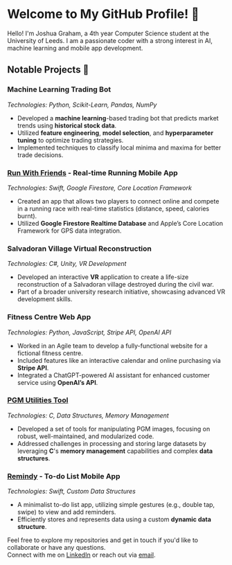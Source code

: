 # Welcome to My GitHub Profile! 👋

Hello! I'm Joshua Graham, a 4th year Computer Science student at the University of Leeds. I am a passionate coder with a strong interest in AI, machine learning and mobile app development.

## Notable Projects 🚀

### Machine Learning Trading Bot
*Technologies: Python, Scikit-Learn, Pandas, NumPy*  
- Developed a **machine learning**-based trading bot that predicts market trends using **historical stock data**.
- Utilized **feature engineering**, **model selection**, and **hyperparameter tuning** to optimize trading strategies.
- Implemented techniques to classify local minima and maxima for better trade decisions.

### [Run With Friends](https://github.com/JoshuaGraham14/RunWithFriends) - **Real-time Running Mobile App**
*Technologies: Swift, Google Firestore, Core Location Framework*  
- Created an app that allows two players to connect online and compete in a running race with real-time statistics (distance, speed, calories burnt).
- Utilized **Google Firestore Realtime Database** and Apple’s Core Location Framework for GPS data integration.

### Salvadoran Village Virtual Reconstruction
*Technologies: C#, Unity, VR Development*  
- Developed an interactive **VR** application to create a life-size reconstruction of a Salvadoran village destroyed during the civil war.
- Part of a broader university research initiative, showcasing advanced VR development skills.

### Fitness Centre Web App
*Technologies: Python, JavaScript, Stripe API, OpenAI API*  
- Worked in an Agile team to develop a fully-functional website for a fictional fitness centre.
- Included features like an interactive calendar and online purchasing via **Stripe API**.
- Integrated a ChatGPT-powered AI assistant for enhanced customer service using **OpenAI’s API**.

### [PGM Utilities Tool](https://github.com/JoshuaGraham14/PGM-Image-Utilities-Coursework)
*Technologies: C, Data Structures, Memory Management*  
- Developed a set of tools for manipulating PGM images, focusing on robust, well-maintained, and modularized code.
- Addressed challenges in processing and storing large datasets by leveraging **C**'s **memory management** capabilities and complex **data structures**.

### [Remindy](https://github.com/JoshuaGraham14/Remindy) - **To-do List Mobile App**
*Technologies: Swift, Custom Data Structures*  
- A minimalist to-do list app, utilizing simple gestures (e.g., double tap, swipe) to view and add reminders.
- Efficiently stores and represents data using a custom **dynamic data structure**.

<!---
## Work Experience 👨‍💻
### Equinor, London, UK
**Knowledge AI Summer Intern** (Machine Learning, NLP, LLM, Python)  
*Jun - Aug 2024*  
- Developed a system using a **Large Language Model (LLM)** to automate data extraction from LNG market intel in MS Teams messages.
- Processed over 700 messages, creating a proprietary dataset that enhanced trading strategies and data-driven decisions.
- Built and trained a custom **ML text classifier** to identify LNG cargo trade intentions with 93% accuracy.
- Created a script for preprocessing large volumes of unstructured trader messages using **NLP** techniques.
- Presented my work to 60 colleagues, receiving positive feedback for its significant impact.

### Softwire, London, UK
**Software Engineering Summer Intern** (Full-Stack, NodeJS, ReactJS, Git, Jira)  
*Jun - Aug 2023*  
- Built a **full-stack** train monitoring application as part of a 9-member Agile team.
- Developed the back-end using **JavaScript/TypeScript**, integrating multiple APIs for live data and addressing complex **data caching** challenges.
- Managed DevOps, creating a GitLab pipeline for automatic app deployment to AWS using **Docker**.
- Defined the strategic vision and functional requirements of the app through customer research.

### Nano Dimension, Tel Aviv, Israel
**Software Development Summer Intern** (Python, OpenCV, NumPy, PyQt, DevOps)  
*Jun - Aug 2022*  
- Designed and developed an **image processing algorithm** and license management tool for 3D printing software.
- Rapidly adapted to unfamiliar **Python** libraries, notably **OpenCV** and **NumPy**.
- Gained insights into DevOps practices and methodologies by collaborating with senior engineers in an Agile environment.
- Presented project progress in sprint review meetings to team members and stakeholders.
-->

Feel free to explore my repositories and get in touch if you'd like to collaborate or have any questions.  
Connect with me on [LinkedIn](https://linkedin.com/in/joshua-graham-leeds) or reach out via [email](mailto:joshuajgraham002@gmail.com).
